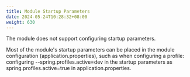 ```yaml
---
title: Module Startup Parameters
date: 2024-05-24T10:28:32+08:00
weight: 630
---
```

The module does not support configuring startup parameters.

Most of the module's startup parameters can be placed in the module configuration (application.properties), such as when configuring a profile: configuring --spring.profiles.active=dev in the startup parameters as spring.profiles.active=true in application.properties.
